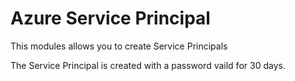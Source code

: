 # Azure Service Principal

This modules allows you to create Service Principals

The Service Principal is created with a password vaild for 30 days.